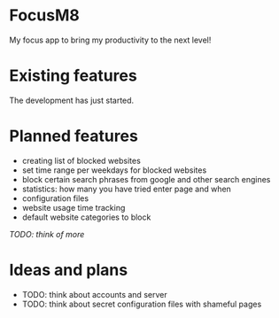# FocusM8
My focus app to bring my productivity to the next level!

# Existing features
The development has just started.

# Planned features
* creating list of blocked websites
* set time range per weekdays for blocked websites
* block certain search phrases from google and other search engines
* statistics: how many you have tried enter page and when
* configuration files
* website usage time tracking
* default website categories to block


*TODO: think of more*
# Ideas and plans
* TODO: think about accounts and server
* TODO: think about secret configuration files with shameful pages